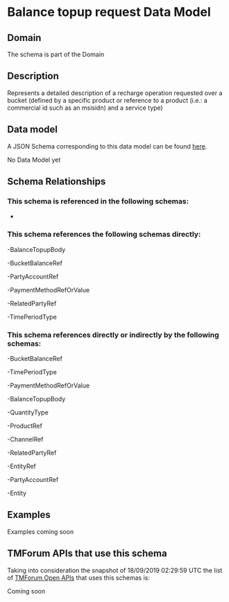 # Balance topup request Data Model

## Domain

The  schema is part of the  Domain

## Description

Represents a detailed description of a recharge operation requested over a bucket (defined by a specific product or reference to a product (i.e.: a commercial id such as an msisidn) and a service type)

## Data model

A JSON Schema corresponding to this data model can be found
[here](https://github.com/tmforum-rand/schemas/blob/master/Customer/BalanceTopupRequest.schema.json).

No Data Model yet

## Schema Relationships

### This schema is referenced in the following schemas:

-

### This schema references the following schemas directly:

-BalanceTopupBody

-BucketBalanceRef

-PartyAccountRef

-PaymentMethodRefOrValue

-RelatedPartyRef

-TimePeriodType

### This schema references directly or indirectly by the following schemas:

-BucketBalanceRef

-TimePeriodType

-PaymentMethodRefOrValue

-BalanceTopupBody

-QuantityType

-ProductRef

-ChannelRef

-RelatedPartyRef

-EntityRef

-PartyAccountRef

-Entity



## Examples

Examples coming soon

## TMForum APIs that use this schema

Taking into consideration the snapshot of 18/09/2019 02:29:59 UTC the list of [TMForum Open APIs](https://www.tmforum.org/open-apis/) that uses this schemas is:

Coming soon